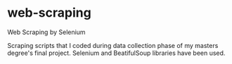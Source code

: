 # web-scraping
Web Scraping by Selenium

Scraping scripts that I coded during data collection phase of my masters degree's final project. Selenium and BeatifulSoup libraries have been used.
